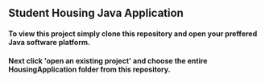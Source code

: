 ## Student Housing Java Application
#### To view this project simply clone this repository and open your preffered Java software platform.
#### Next click 'open an existing project' and choose the entire HousingApplication folder from this repository.
